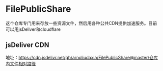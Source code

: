 # FilePublicShare

这个仓库专门用来存放一些资源文件，然后用各种公共CDN提供加速服务。目前可以用jsDeliver和cloudflare

## jsDeliver CDN
地址：https://cdn.jsdelivr.net/gh/arnoliudaxia/FilePublicShare@master/仓库内文件相对路径
